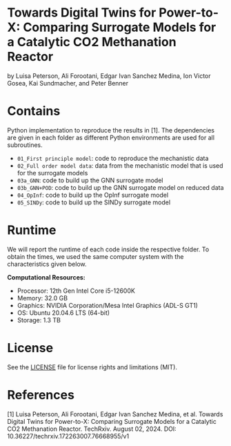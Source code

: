 # Towards Digital Twins for Power-to-X: Comparing Surrogate Models for a Catalytic CO2 Methanation Reactor
by Luisa Peterson, Ali Forootani, Edgar Ivan Sanchez Medina, Ion Victor Gosea, Kai Sundmacher, and Peter Benner

# Contains
Python implementation to reproduce the results in [1]. The dependencies are given in each folder as different Python environments are used for all subroutines.
* `01_First principle model`: code to reproduce the mechanistic data
* `02_Full order model data`: data from the mechanistic model that is used for the surrogate models
* `03a_GNN`: code to build up the GNN surrogate model
* `03b_GNN+POD`: code to build up the GNN surrogate model on reduced data
* `04_OpInf`: code to build up the OpInf surrogate model
* `05_SINDy`: code to build up the SINDy surrogate model

# Runtime
We will report the runtime of each code inside the respective folder. To obtain the times, we used the same computer system with the characteristics given below.

**Computational Resources:**
- Processor: 12th Gen Intel Core i5-12600K
- Memory: 32.0 GB
- Graphics: NVIDIA Corporation/Mesa Intel Graphics (ADL-S GT1)
- OS: Ubuntu 20.04.6 LTS (64-bit)
- Storage: 1.3 TB

# License
See the [LICENSE](LICENSE) file for license rights and limitations (MIT).

# References
[1] Luisa Peterson, Ali Forootani, Edgar Ivan Sanchez Medina, et al. Towards Digital Twins for Power-to-X: Comparing Surrogate Models for a Catalytic CO2 Methanation Reactor. TechRxiv. August 02, 2024.
DOI: 10.36227/techrxiv.172263007.76668955/v1
